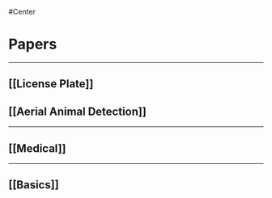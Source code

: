 #Center 
# Papers
***
## [[License Plate]]

## [[Aerial Animal Detection]]

***
## [[Medical]]
***
## [[Basics]]
